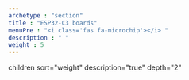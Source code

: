 ```yaml
---
archetype : "section"
title : "ESP32-C3 boards"
menuPre : "<i class='fas fa-microchip'></i> "
description : " "
weight : 5
---
```

children sort="weight" description="true" depth="2"
